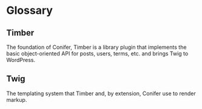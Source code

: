 # Glossary

## Timber

The foundation of Conifer, Timber is a library plugin that implements the basic object-oriented API for posts, users, terms, etc. and brings Twig to WordPress.

## Twig

The templating system that Timber and, by extension, Conifer use to render markup.